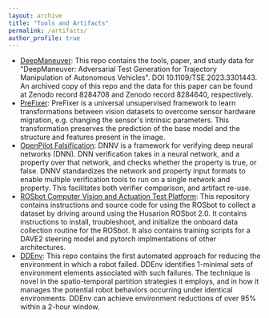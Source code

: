 ```yaml
---
layout: archive
title: "Tools and Artifacts"
permalink: /artifacts/
author_profile: true
---
```


- [DeepManeuver](https://github.com/MissMeriel/DeepManeuver): This repo contains the tools, paper, and study data for "DeepManeuver: Adversarial Test Generation for Trajectory Manipulation of Autonomous Vehicles". DOI 10.1109/TSE.2023.3301443. An archived copy of this repo and the data for this paper can be found at Zenodo record 8284708 and Zenodo record 8284640, respectively.
- [PreFixer](https://github.com/MissMeriel/PreFixer): PreFixer is a universal unsupervised framework to learn transformations between vision datasets to overcome sensor hardware migration, e.g. changing the sensor's intrinsic parameters. This transformation preserves the prediction of the base model and the structure and features present in the image.
- [OpenPilot Falsification](https://github.com/MissMeriel/openpilot-falsification): DNNV is a framework for verifying deep neural networks (DNN). DNN verification takes in a neural network, and a property over that network, and checks whether the property is true, or false. DNNV standardizes the network and property input formats to enable multiple verification tools to run on a single network and property. This facilitates both verifier comparison, and artifact re-use.
- [ROSbot Computer Vision and Actuation Test Platform](https://github.com/MissMeriel/ROSbot_data_collection/tree/rosbotXL): This repository contains instructions and source code for using the ROSbot to collect a dataset by driving around using the Husarion ROSbot 2.0. It contains instructions to install, troubleshoot, and initialize the onboard data collection routine for the ROSbot. It also contains training scripts for a DAVE2 steering model and pytorch implmentations of other architectures. 
- [DDEnv](https://github.com/MissMeriel/DDEnv): This repo contains the first automated approach for reducing the environment in which a robot failed. DDEnv identifies 1-minimal sets of environment elements associated with such failures. The technique is novel in the spatio-temporal partition strategies it employs, and in how it manages the potential robot behaviors occurring under identical environments. DDEnv can achieve environment reductions of over 95% within a 2-hour window.